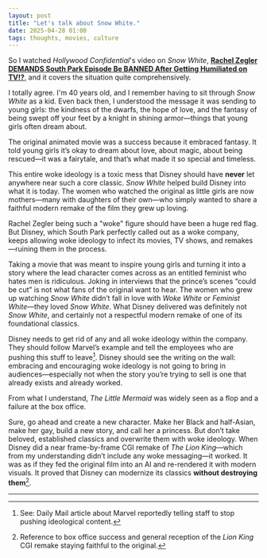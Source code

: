 ```yaml
---
layout: post
title: "Let's talk about Snow White."
date: 2025-04-28 01:00
tags: thoughts, movies, culture
---
```


So I watched *Hollywood Confidential*'s video on *Snow White*, [**Rachel Zegler DEMANDS South Park Episode Be BANNED After Getting Humiliated on TV!?**](https://youtu.be/LVJosjUNeNc), and it covers the situation quite comprehensively.

I totally agree. I'm 40 years old, and I remember having to sit through *Snow White* as a kid. Even back then, I understood the message it was sending to young girls: the kindness of the dwarfs, the hope of love, and the fantasy of being swept off your feet by a knight in shining armor—things that young girls often dream about.

The original animated movie was a success because it embraced fantasy. It told young girls it’s okay to dream about love, about magic, about being rescued—it was a fairytale, and that’s what made it so special and timeless.

This entire woke ideology is a toxic mess that Disney should have **never** let anywhere near such a core classic. *Snow White* helped build Disney into what it is today. The women who watched the original as little girls are now mothers—many with daughters of their own—who simply wanted to share a faithful modern remake of the film they grew up loving.

Rachel Zegler being such a "woke" figure should have been a huge red flag. But Disney, which South Park perfectly called out as a woke company, keeps allowing woke ideology to infect its movies, TV shows, and remakes—ruining them in the process.

Taking a movie that was meant to inspire young girls and turning it into a story where the lead character comes across as an entitled feminist who hates men is ridiculous. Joking in interviews that the prince’s scenes “could be cut” is not what fans of the original want to hear. The women who grew up watching *Snow White* didn’t fall in love with *Woke White* or *Feminist White*—they loved *Snow White*. What Disney delivered was definitely not *Snow White*, and certainly not a respectful modern remake of one of its foundational classics.

Disney needs to get rid of any and all woke ideology within the company. They should follow Marvel’s example and tell the employees who are pushing this stuff to leave[^1]. Disney should see the writing on the wall: embracing and encouraging woke ideology is not going to bring in audiences—especially not when the story you’re trying to sell is one that already exists and already worked.

From what I understand, *The Little Mermaid* was widely seen as a flop and a failure at the box office.

Sure, go ahead and create a new character. Make her Black and half-Asian, make her gay, build a new story, and call her a princess. But don’t take beloved, established classics and overwrite them with woke ideology. When Disney did a near frame-by-frame CGI remake of *The Lion King*—which from my understanding didn’t include any woke messaging—it worked. It was as if they fed the original film into an AI and re-rendered it with modern visuals. It proved that Disney can modernize its classics **without destroying them**[^2].

---

[^1]: See: Daily Mail article about Marvel reportedly telling staff to stop pushing ideological content.  
[^2]: Reference to box office success and general reception of the *Lion King* CGI remake staying faithful to the original.





[^dailymail1]: [Daily Mail UK](//dailymail.co.uk) - [Movie studio behind blockbuster smashes has purged woke staff to try and improve its movies - but rival behind iconic franchise has doubled down on woke, expert claim](//dailymail.co.uk/tvshowbiz/article-13706225/Movie-studio-blockbuster-smashes-purged-woke-staff-try-improve-movies-rival-iconic-franchise-doubled-woke-expert-claim.html)

[^boxoffice]: [Disney Issues Statement on Little Mermaid 2023 Viewership Following 'Flop' Reports](https://thedirect.com/article/little-mermaid-disney-flop-viewership)